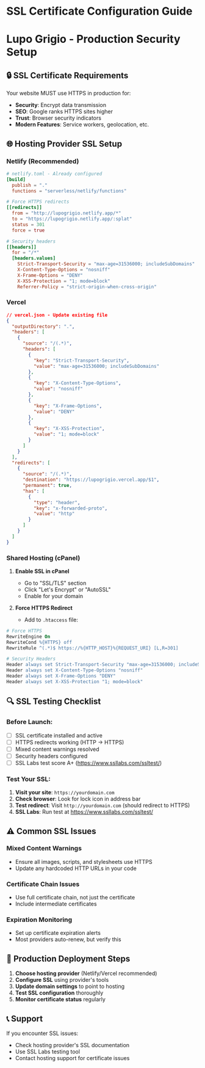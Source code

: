 # SSL Certificate Configuration Guide
# Lupo Grigio - Production Security Setup

## 🔒 **SSL Certificate Requirements**

Your website MUST use HTTPS in production for:
- **Security**: Encrypt data transmission
- **SEO**: Google ranks HTTPS sites higher
- **Trust**: Browser security indicators
- **Modern Features**: Service workers, geolocation, etc.

## 🌐 **Hosting Provider SSL Setup**

### **Netlify (Recommended)**
```toml
# netlify.toml - Already configured
[build]
  publish = "."
  functions = "serverless/netlify/functions"

# Force HTTPS redirects
[[redirects]]
  from = "http://lupogrigio.netlify.app/*"
  to = "https://lupogrigio.netlify.app/:splat"
  status = 301
  force = true

# Security headers
[[headers]]
  for = "/*"
  [headers.values]
    Strict-Transport-Security = "max-age=31536000; includeSubDomains"
    X-Content-Type-Options = "nosniff"
    X-Frame-Options = "DENY"
    X-XSS-Protection = "1; mode=block"
    Referrer-Policy = "strict-origin-when-cross-origin"
```

### **Vercel**
```json
// vercel.json - Update existing file
{
  "outputDirectory": ".",
  "headers": [
    {
      "source": "/(.*)",
      "headers": [
        {
          "key": "Strict-Transport-Security",
          "value": "max-age=31536000; includeSubDomains"
        },
        {
          "key": "X-Content-Type-Options",
          "value": "nosniff"
        },
        {
          "key": "X-Frame-Options",
          "value": "DENY"
        },
        {
          "key": "X-XSS-Protection",
          "value": "1; mode=block"
        }
      ]
    }
  ],
  "redirects": [
    {
      "source": "/(.*)",
      "destination": "https://lupogrigio.vercel.app/$1",
      "permanent": true,
      "has": [
        {
          "type": "header",
          "key": "x-forwarded-proto",
          "value": "http"
        }
      ]
    }
  ]
}
```

### **Shared Hosting (cPanel)**
1. **Enable SSL in cPanel**
   - Go to "SSL/TLS" section
   - Click "Let's Encrypt" or "AutoSSL"
   - Enable for your domain

2. **Force HTTPS Redirect**
   - Add to `.htaccess` file:
```apache
# Force HTTPS
RewriteEngine On
RewriteCond %{HTTPS} off
RewriteRule ^(.*)$ https://%{HTTP_HOST}%{REQUEST_URI} [L,R=301]

# Security Headers
Header always set Strict-Transport-Security "max-age=31536000; includeSubDomains"
Header always set X-Content-Type-Options "nosniff"
Header always set X-Frame-Options "DENY"
Header always set X-XSS-Protection "1; mode=block"
```

## 🔍 **SSL Testing Checklist**

### **Before Launch:**
- [ ] SSL certificate installed and active
- [ ] HTTPS redirects working (HTTP → HTTPS)
- [ ] Mixed content warnings resolved
- [ ] Security headers configured
- [ ] SSL Labs test score A+ (https://www.ssllabs.com/ssltest/)

### **Test Your SSL:**
1. **Visit your site**: `https://yourdomain.com`
2. **Check browser**: Look for lock icon in address bar
3. **Test redirect**: Visit `http://yourdomain.com` (should redirect to HTTPS)
4. **SSL Labs**: Run test at https://www.ssllabs.com/ssltest/

## ⚠️ **Common SSL Issues**

### **Mixed Content Warnings**
- Ensure all images, scripts, and stylesheets use HTTPS
- Update any hardcoded HTTP URLs in your code

### **Certificate Chain Issues**
- Use full certificate chain, not just the certificate
- Include intermediate certificates

### **Expiration Monitoring**
- Set up certificate expiration alerts
- Most providers auto-renew, but verify this

## 🚀 **Production Deployment Steps**

1. **Choose hosting provider** (Netlify/Vercel recommended)
2. **Configure SSL** using provider's tools
3. **Update domain settings** to point to hosting
4. **Test SSL configuration** thoroughly
5. **Monitor certificate status** regularly

## 📞 **Support**

If you encounter SSL issues:
- Check hosting provider's SSL documentation
- Use SSL Labs testing tool
- Contact hosting support for certificate issues
